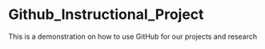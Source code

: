 # Github_Instructional_Project
This is a demonstration on how to use GitHub for our projects and research
